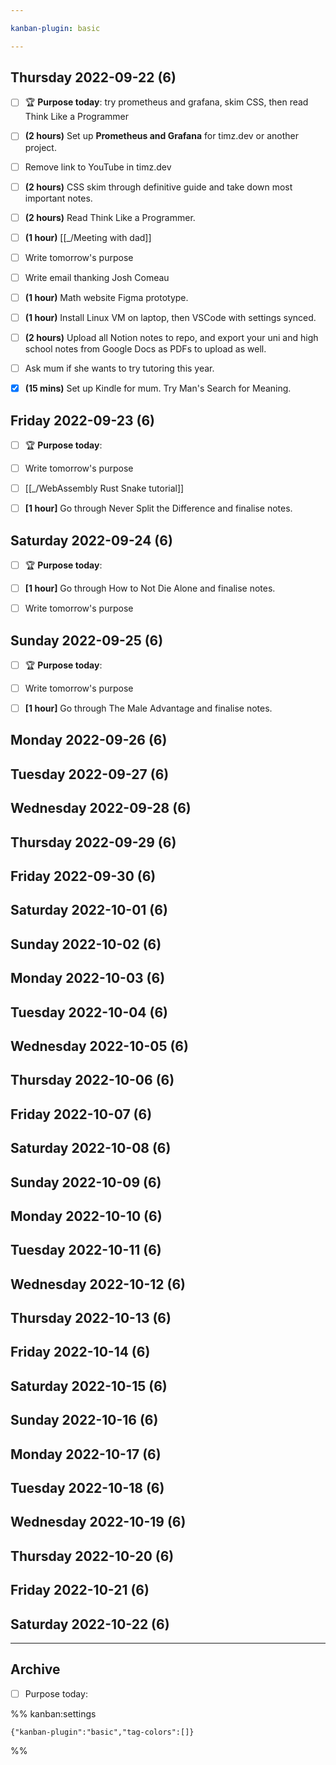 ```yaml
---

kanban-plugin: basic

---
```


## Thursday 2022-09-22 (6)

- [ ] 🏆 **Purpose today**: try prometheus and grafana, skim CSS, then read Think Like a Programmer
- [ ] **(2 hours)** Set up **Prometheus and Grafana** for timz.dev or another project.
- [ ] Remove link to YouTube in timz.dev
- [ ] **(2 hours)** CSS skim through definitive guide and take down most important notes.
- [ ] **(2 hours)** Read Think Like a Programmer.
- [ ] **(1 hour)** [[_/Meeting with dad]]
- [ ] Write tomorrow's purpose
- [ ] Write email thanking Josh Comeau
- [ ] **(1 hour)** Math website Figma prototype.
- [ ] **(1 hour)** Install Linux VM on laptop, then VSCode with settings synced.
- [ ] **(2 hours)** Upload all Notion notes to repo, and export your uni and high school notes from Google Docs as PDFs to upload as well.
- [ ] Ask mum if she wants to try tutoring this year.
- [x] **(15 mins)** Set up Kindle for mum. Try Man's Search for Meaning.


## Friday 2022-09-23 (6)

- [ ] 🏆 **Purpose today**:
- [ ] Write tomorrow's purpose
- [ ] [[_/WebAssembly Rust Snake tutorial]]
- [ ] **[1 hour]** Go through Never Split the Difference and finalise notes.


## Saturday 2022-09-24 (6)

- [ ] 🏆 **Purpose today**:
- [ ] **[1 hour]** Go through How to Not Die Alone and finalise notes.
- [ ] Write tomorrow's purpose


## Sunday 2022-09-25 (6)

- [ ] 🏆 **Purpose today**:
- [ ] Write tomorrow's purpose
- [ ] **[1 hour]** Go through The Male Advantage and finalise notes.


## Monday 2022-09-26 (6)



## Tuesday 2022-09-27 (6)



## Wednesday 2022-09-28 (6)



## Thursday 2022-09-29 (6)



## Friday 2022-09-30 (6)



## Saturday 2022-10-01 (6)



## Sunday 2022-10-02 (6)



## Monday 2022-10-03 (6)



## Tuesday 2022-10-04 (6)



## Wednesday 2022-10-05 (6)



## Thursday 2022-10-06 (6)



## Friday 2022-10-07 (6)



## Saturday 2022-10-08 (6)



## Sunday 2022-10-09 (6)



## Monday 2022-10-10 (6)



## Tuesday 2022-10-11 (6)



## Wednesday 2022-10-12 (6)



## Thursday 2022-10-13 (6)



## Friday 2022-10-14 (6)



## Saturday 2022-10-15 (6)



## Sunday 2022-10-16 (6)



## Monday 2022-10-17 (6)



## Tuesday 2022-10-18 (6)



## Wednesday 2022-10-19 (6)



## Thursday 2022-10-20 (6)



## Friday 2022-10-21 (6)



## Saturday 2022-10-22 (6)



***

## Archive

- [ ] Purpose today:

%% kanban:settings
```
{"kanban-plugin":"basic","tag-colors":[]}
```
%%